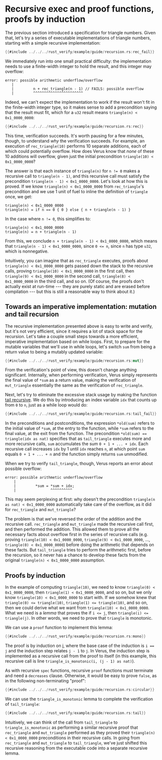 # Recursive exec and proof functions, proofs by induction

The previous section introduced a specification for triangle numbers.
Given that, let's try a series of executable implementations of triangle numbers,
starting with a simple recursive implementation:

```rust
{{#include ../../../rust_verify/example/guide/recursion.rs:rec_fail}}
```

We immediately run into one small practical difficulty:
the implementation needs to use a finite-width integer to hold the result,
and this integer may overflow:

```
error: possible arithmetic underflow/overflow
   |
   |         n + rec_triangle(n - 1) // FAILS: possible overflow
   |         ^^^^^^^^^^^^^^^^^^^^^^^
```

Indeed, we can't expect the implementation to work if the result
won't fit in the finite-width integer type,
so it makes sense to add a precondition saying
that the result must fit,
which for a `u32` result means `triangle(n) < 0x1_0000_0000`:

```rust
{{#include ../../../rust_verify/example/guide/recursion.rs:rec}}
```

This time, verification succeeds.
It's worth pausing for a few minutes, though, to understand *why* the verification succeeds.
For example, an execution of `rec_triangle(10)`
performs 10 separate additions, each of which could potentially overflow.
How does Verus know that *none* of these 10 additions will overflow,
given just the initial precondition `triangle(10) < 0x1_0000_0000`?

The answer is that each instance of `triangle(n)` for `n != 0`
makes a recursive call to `triangle(n - 1)`,
and this recursive call must satisfy the precondition `triangle(n - 1) < 0x1_0000_0000`.
Let's look at how this is proved.
If we know `triangle(n) < 0x1_0000_0000` from `rec_triangle`'s precondition
and we use 1 unit of fuel to inline the definition of `triangle` once,
we get:

```
triangle(n) < 0x1_0000_0000
triangle(n) = if n == 0 { 0 } else { n + triangle(n - 1) }
```

In the case where `n != 0`, this simplifies to:

```
triangle(n) < 0x1_0000_0000
triangle(n) = n + triangle(n - 1)
```

From this, we conclude `n + triangle(n - 1) < 0x1_0000_0000`,
which means that `triangle(n - 1) < 0x1_0000_0000`,
since `0 <= n`, since `n` has type `u32`, which is nonnegative.

Intuitively, you can imagine that as `rec_triangle` executes,
proofs about `triangle(n) < 0x1_0000_0000` gets passed down the stack to the recursive calls,
proving `triangle(10) < 0x1_0000_0000` in the first call,
then `triangle(9) < 0x1_0000_0000` in the second call,
`triangle(8) < 0x1_0000_0000` in the third call,
and so on.
(Of course, the proofs don't actually exist at run-time ---
they are purely static and are erased before compilation ---
but this is still a reasonable way to think about it.)

## Towards an imperative implementation: mutation and tail recursion

The recursive implementation presented above is easy to write and verify,
but it's not very efficient, since it requires a lot of stack space for the recursion.
Let's take a couple small steps towards a more efficient, imperative implementation
based on while loops.
First, to prepare for the mutable variables that we'll use in while loops,
let's switch `sum` from being a return value to being a mutably updated variable:

```rust
{{#include ../../../rust_verify/example/guide/recursion.rs:mut}}
```

From the verification's point of view, this doesn't change anything significant.
Internally, when performing verification,
Verus simply represents the final value of `*sum` as a return value,
making the verification of `mut_triangle` essentially the same as
the verification of `rec_triangle`.

Next, let's try to eliminate the excessive stack usage by making the function
[tail recursive](https://en.wikipedia.org/wiki/Tail_call).
We do this by introducing an index variable `idx` that counts up from `0` to `n`,
just as a while loop would do:

```rust
{{#include ../../../rust_verify/example/guide/recursion.rs:tail_fail}}
```

In the preconditions and postconditions,
the expression `*old(sum)` refers to the initial value of `*sum`,
at the entry to the function,
while `*sum` refers to the final value, at the exit from the function.
The precondition `*old(sum) == triangle(idx as nat)` specifies that
as `tail_triangle` executes more and more recursive calls,
`sum` accumulates the sum `0 + 1 + ... + idx`.
Each recursive call increases `idx` by 1 until `idx` reaches `n`,
at which point `sum` equals `0 + 1 + ... + n` and the function simply returns `sum` unmodified.

When we try to verify `tail_triangle`, though, Verus reports an error about possible overflow:

```
error: possible arithmetic underflow/overflow
    |
    |         *sum = *sum + idx;
    |                ^^^^^^^^^^
```

This may seem perplexing at first:
why doesn't the precondition `triangle(n as nat) < 0x1_0000_0000`
automatically take care of the overflow,
as it did for `rec_triangle` and `mut_triangle`?

The problem is that we've reversed the order of the addition and the recursive call.
`rec_triangle` and `mut_triangle` made the recursive call first,
and then performed the addition.
This allowed them to prove all the necessary
facts about overflow first in the series of recursive calls
(e.g. proving `triangle(10) < 0x1_0000_0000`, `triangle(9) < 0x1_0000_0000`,
..., `triangle(0) < 0x1_0000_0000`)
before doing the arithmetic that depends on these facts.
But `tail_triangle` tries to perform the arithmetic first,
before the recursion,
so it never has a chance to develop these facts from the original
`triangle(n) < 0x1_0000_0000` assumption.

## Proofs by induction

In the example of computing `triangle(10)`,
we need to know `triangle(0) < 0x1_0000_0000`,
then `triangle(1) < 0x1_0000_0000`,
and so on, but we only know `triangle(10) < 0x1_0000_0000` to start with.
If we somehow knew that
`triangle(0) <= triangle(10)`,
`triangle(1) <= triangle(10)`,
and so on,
then we could derive what we want from `triangle(10) < 0x1_0000_0000`.
What we need is a *lemma* that proves the if `i <= j`,
then `triangle(i) <= triangle(j)`.
In other words, we need to prove that `triangle` is monotonic.

We can use a `proof` function to implement this lemma:

```rust
{{#include ../../../rust_verify/example/guide/recursion.rs:mono}}
```

The proof is by induction on j,
where the base case of the induction is `i == j`
and the induction step relates `j - 1` to `j`.
In Verus, the induction step is implemented as a recursive call from the proof to itself
(in this example, this recursive call is line `triangle_is_monotonic(i, (j - 1) as nat)`).

As with recursive `spec` functions,
recursive `proof` functions must terminate and need a `decreases` clause.
Otherwise, it would be easy to prove `false`,
as in the following non-terminating "proof":

```rust
{{#include ../../../rust_verify/example/guide/recursion.rs:circular}}
```

We can use the `triangle_is_monotonic` lemma to complete the verification of `tail_triangle`:

```rust
{{#include ../../../rust_verify/example/guide/recursion.rs:tail}}
```

Intuitively, we can think of the call from `tail_triangle` to `triangle_is_monotonic`
as performing a similar recursive proof that `rec_triangle` and `mut_triangle`
performed as they proved their `triangle(n) < 0x1_0000_0000` preconditions
in their recursive calls.
In going from `rec_triangle` and `mut_triangle` to `tail_triangle`,
we've just shifted this recursive reasoning from the executable code into a separate recursive lemma.
